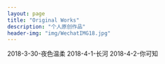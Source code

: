 ```yaml
---
layout: page
title: "Original Works"
description: "个人原创作品"
header-img: "img/WechatIMG18.jpg"
---
```


2018-3-30-夜色温柔
2018-4-1-长河
2018-4-2-你可知



